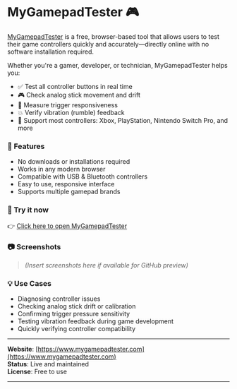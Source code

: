 # MyGamepadTester 🎮

[MyGamepadTester](https://www.mygamepadtester.com "Visit the MyGamepadTester website") is a free, browser-based tool that allows users to test their game controllers quickly and accurately—directly online with no software installation required.

Whether you're a gamer, developer, or technician, MyGamepadTester helps you:

- ✅ Test all controller buttons in real time  
- 🎮 Check analog stick movement and drift  
- 🔫 Measure trigger responsiveness  
- 💥 Verify vibration (rumble) feedback  
- 🔌 Support most controllers: Xbox, PlayStation, Nintendo Switch Pro, and more

### 🚀 Features

- No downloads or installations required  
- Works in any modern browser  
- Compatible with USB & Bluetooth controllers  
- Easy to use, responsive interface  
- Supports multiple gamepad brands

### 🔗 Try it now

👉 [Click here to open MyGamepadTester](https://www.mygamepadtester.com)

### 📷 Screenshots

> *(Insert screenshots here if available for GitHub preview)*

### 💡 Use Cases

- Diagnosing controller issues  
- Checking analog stick drift or calibration  
- Confirming trigger pressure sensitivity  
- Testing vibration feedback during game development  
- Quickly verifying controller compatibility

---

**Website**: [https://www.mygamepadtester.com](https://www.mygamepadtester.com)  
**Status**: Live and maintained  
**License**: Free to use

---

